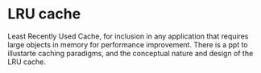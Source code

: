 # LRU cache
Least Recently Used Cache, for inclusion in any application that requires large objects in memory for performance improvement. There is a ppt to illustarte caching paradigms, and the conceptual nature and design of the LRU cache.
